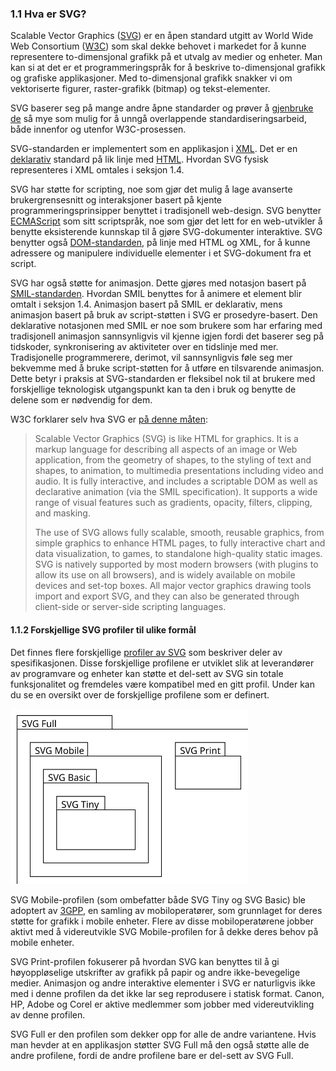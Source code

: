 
### 1.1 Hva er SVG? ###

Scalable Vector Graphics ([SVG][1]) er en åpen standard utgitt av World 
Wide Web Consortium ([W3C][2]) som skal dekke behovet i markedet for å 
kunne representere to-dimensjonal grafikk på et utvalg av medier og 
enheter. Man kan si at det er et programmeringspråk for å beskrive 
to-dimensjonal grafikk og grafiske applikasjoner. Med to-dimensjonal 
grafikk snakker vi om vektoriserte figurer, raster-grafikk (bitmap) og 
tekst-elementer. 

SVG baserer seg på mange andre åpne standarder og prøver å 
[gjenbruke de][3] så mye som mulig for å unngå overlappende 
standardiseringsarbeid, både innenfor og utenfor W3C-prosessen. 

SVG-standarden er implementert som en applikasjon i [XML][4]. Det er en 
[deklarativ][5] standard på lik linje med [HTML][6]. Hvordan SVG fysisk 
representeres i XML omtales i seksjon 1.4. 

SVG har støtte for scripting, noe som gjør det mulig å lage avanserte 
brukergrensesnitt og interaksjoner basert på kjente 
programmeringsprinsipper benyttet i tradisjonell web-design. SVG 
benytter [ECMAScript][7] som sitt scriptspråk, noe som gjør det lett 
for en web-utvikler å benytte eksisterende kunnskap til å gjøre 
SVG-dokumenter interaktive. SVG benytter også [DOM-standarden][8], på 
linje med HTML og XML, for å kunne adressere og manipulere individuelle 
elementer i et SVG-dokument fra et script. 

SVG har også støtte for animasjon. Dette gjøres med notasjon basert 
på [SMIL-standarden][9]. Hvordan SMIL benyttes for å animere et 
element blir omtalt i seksjon 1.4. Animasjon basert på SMIL er 
deklarativ, mens animasjon basert på bruk av script-støtten i SVG er 
prosedyre-basert. Den deklarative notasjonen med SMIL er noe som brukere 
som har erfaring med tradisjonell animasjon sannsynligvis vil kjenne 
igjen fordi det baserer seg på tidskoder, synkronisering av aktiviteter 
over en tidslinje med mer. Tradisjonelle programmerere, derimot, vil
sannsynligvis føle seg mer bekvemme med å bruke script-støtten for å 
utføre en tilsvarende animasjon. Dette betyr i praksis at 
SVG-standarden er fleksibel nok til at brukere med forskjellige 
teknologisk utgangspunkt kan ta den i bruk og benytte de delene som er 
nødvendig for dem.

W3C forklarer selv hva SVG er [på denne måten][10]:

> Scalable Vector Graphics (SVG) is like HTML for graphics. It is a markup 
> language for describing all aspects of an image or Web application, from 
> the geometry of shapes, to the styling of text and shapes, to animation, 
> to multimedia presentations including video and audio. It is fully 
> interactive, and includes a scriptable DOM as well as declarative 
> animation (via the SMIL specification). It supports a wide range of 
> visual features such as gradients, opacity, filters, clipping, and 
> masking. 
>
> The use of SVG allows fully scalable, smooth, reusable graphics, from 
> simple graphics to enhance HTML pages, to fully interactive chart and 
> data visualization, to games, to standalone high-quality static images. 
> SVG is natively supported by most modern browsers (with plugins to allow 
> its use on all browsers), and is widely available on mobile devices and 
> set-top boxes. All major vector graphics drawing tools import and export 
> SVG, and they can also be generated through client-side or server-side 
> scripting languages. 

#### 1.1.2 Forskjellige SVG profiler til ulike formål ####

Det finnes flere forskjellige [profiler av SVG][11] som beskriver deler 
av spesifikasjonen. Disse forskjellige profilene er utviklet slik at 
leverandører av programvare og enheter kan støtte et del-sett av SVG 
sin totale funksjonalitet og fremdeles være kompatibel med en gitt 
profil. Under kan du se en oversikt over de forskjellige profilene som 
er definert. 

<img src="svg-profiles.svg" alt="Forskjellige SVG-profiler" width="380" height="280">
   
SVG Mobile-profilen (som ombefatter både SVG Tiny og SVG Basic) ble 
adoptert av [3GPP][12], en samling av mobiloperatører, som grunnlaget 
for deres støtte for grafikk i mobile enheter. Flere av disse 
mobiloperatørene jobber aktivt med å videreutvikle SVG Mobile-profilen 
for å dekke deres behov på mobile enheter. 

SVG Print-profilen fokuserer på hvordan SVG kan benyttes til å gi 
høyoppløselige utskrifter av grafikk på papir og andre 
ikke-bevegelige medier. Animasjon og andre interaktive elementer i SVG 
er naturligvis ikke med i denne profilen da det ikke lar seg reprodusere 
i statisk format. Canon, HP, Adobe og Corel er aktive medlemmer som 
jobber med videreutvikling av denne profilen. 

SVG Full er den profilen som dekker opp for alle de andre variantene. 
Hvis man hevder at en applikasjon støtter SVG Full må den også 
støtte alle de andre profilene, fordi de andre profilene bare er 
del-sett av SVG Full. 

[1]: http://www.w3.org/Graphics/SVG/ "Scalable Vector Graphics - XML Graphics for the Web, W3C, 2009-12-11"
[2]: http://www.w3.org "World Wide Web Consortium front page"
[3]: http://www.w3.org/2007/11/SVG_rechartering/SVG-WG-charter.html#coordination "SVG Dependencies, W3C/Doug Schepers/Chris Lilley, 2008-04-16"
[4]: http://www.w3.org/standards/xml "eXtensible Markup Language overview page, W3C"
[5]: http://en.wikipedia.org/wiki/Declarative_programming "Declarative programming, Wikipedia, lest 2010-02-26"
[6]: http://www.w3.org/standards/webdesign/htmlcss "HyperText Markup Language overview page, W3C"
[7]: http://www.ecmascript.org/ "ECMAScript - the language of the web, Ecma International"
[8]: http://www.w3.org/DOM/ "Document Object Model overview page, W3C/Philippe Le Hégaret/Ray Whitmer/Lauren Wood, 2009-01-06"
[9]: http://www.w3.org/TR/smil-animation/ "Synchronized Multimedia Integration Language W3C Recommendation, W3C, 2001-09-04"
[10]: http://www.w3.org/standards/webdesign/graphics "Graphics overview page, W3C"
[11]: http://www.w3.org/Graphics/SVG/About.html "About SVG - 2d Graphics in XML, W3C/Chris Lilley/Dean Jackson, 2004-10-29"
[12]: http://www.3gpp.org/ "3rd Generation Partnership Project front page, ETSI"
